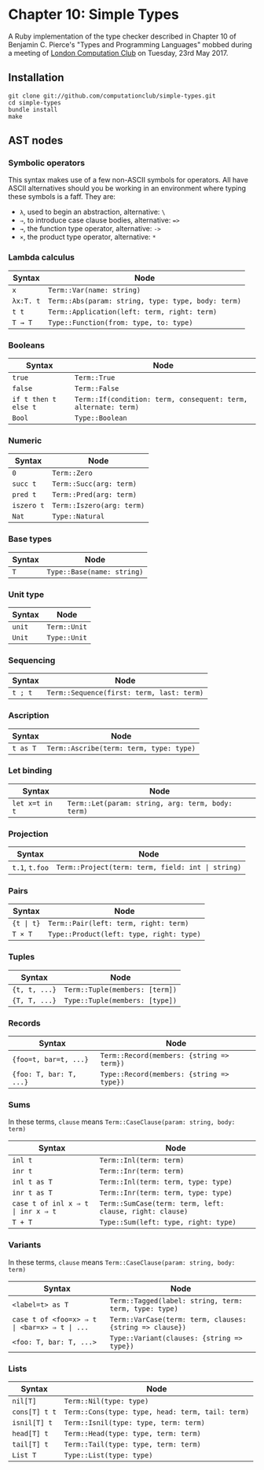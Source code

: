 # Chapter 10: Simple Types

A Ruby implementation of the type checker described in Chapter 10 of Benjamin
C. Pierce's "Types and Programming Languages" mobbed during a meeting of
[London Computation Club](http://london.computation.club) on Tuesday, 23rd May
2017.


## Installation

    git clone git://github.com/computationclub/simple-types.git
    cd simple-types
    bundle install
    make


## AST nodes

### Symbolic operators

This syntax makes use of a few non-ASCII symbols for operators. All have ASCII
alternatives should you be working in an environment where typing these symbols
is a faff. They are:

- `λ`, used to begin an abstraction, alternative: `\`
- `⇒`, to introduce case clause bodies, alternative: `=>`
- `→`, the function type operator, alternative: `->`
- `×`, the product type operator, alternative: `*`

### Lambda calculus

| Syntax    | Node                                               |
| --------- | -------------------------------------------------- |
| `x`       | `Term::Var(name: string)`                          |
| `λx:T. t` | `Term::Abs(param: string, type: type, body: term)` |
| `t t`     | `Term::Application(left: term, right: term)`       |
| `T → T`   | `Type::Function(from: type, to: type)`             |

### Booleans

| Syntax               | Node                                                           |
| -------------------- | -------------------------------------------------------------- |
| `true`               | `Term::True`                                                   |
| `false`              | `Term::False`                                                  |
| `if t then t else t` | `Term::If(condition: term, consequent: term, alternate: term)` |
| `Bool`               | `Type::Boolean`                                                |

### Numeric

| Syntax     | Node                      |
| ---------- | ------------------------- |
| `0`        | `Term::Zero`              |
| `succ t`   | `Term::Succ(arg: term)`   |
| `pred t`   | `Term::Pred(arg: term)`   |
| `iszero t` | `Term::Iszero(arg: term)` |
| `Nat`      | `Type::Natural`           |

### Base types

| Syntax | Node                       |
| ------ | -------------------------- |
| `T`    | `Type::Base(name: string)` |

### Unit type

| Syntax | Node         |
| ------ | ------------ |
| `unit` | `Term::Unit` |
| `Unit` | `Type::Unit` |

### Sequencing

| Syntax  | Node                                      |
| ------- | ----------------------------------------- |
| `t ; t` | `Term::Sequence(first: term, last: term)` |

### Ascription

| Syntax   | Node                                    |
| -------- | --------------------------------------- |
| `t as T` | `Term::Ascribe(term: term, type: type)` |

### Let binding

| Syntax         | Node                                              |
| -------------- | ------------------------------------------------- |
| `let x=t in t` | `Term::Let(param: string, arg: term, body: term)` |

### Projection

| Syntax         | Node                                              |
| -------------- | ------------------------------------------------- |
| `t.1`, `t.foo` | `Term::Project(term: term, field: int \| string)` |

### Pairs

| Syntax     | Node                                     |
| ---------- | ---------------------------------------- |
| `{t \| t}` | `Term::Pair(left: term, right: term)`    |
| `T × T`    | `Type::Product(left: type, right: type)` |

### Tuples

| Syntax        | Node                           |
| ------------- | ------------------------------ |
| `{t, t, ...}` | `Term::Tuple(members: [term])` |
| `{T, T, ...}` | `Type::Tuple(members: [type])` |

### Records

| Syntax                  | Node                                      |
| ----------------------- | ----------------------------------------- |
| `{foo=t, bar=t, ...}`   | `Term::Record(members: {string => term})` |
| `{foo: T, bar: T, ...}` | `Type::Record(members: {string => type})` |

### Sums

In these terms, `clause` means `Term::CaseClause(param: string, body: term)`

| Syntax                             | Node                                                     |
| ---------------------------------- | -------------------------------------------------------- |
| `inl t`                            | `Term::Inl(term: term)`                                  |
| `inr t`                            | `Term::Inr(term: term)`                                  |
| `inl t as T`                       | `Term::Inl(term: term, type: type)`                      |
| `inr t as T`                       | `Term::Inr(term: term, type: type)`                      |
| `case t of inl x ⇒ t \| inr x ⇒ t` | `Term::SumCase(term: term, left: clause, right: clause)` |
| `T + T`                            | `Type::Sum(left: type, right: type)`                     |

### Variants

In these terms, `clause` means `Term::CaseClause(param: string, body: term)`

| Syntax                                        | Node                                                     |
| --------------------------------------------- | -------------------------------------------------------- |
| `<label=t> as T`                              | `Term::Tagged(label: string, term: term, type: type)`    |
| `case t of <foo=x> ⇒ t \| <bar=x> ⇒ t \| ...` | `Term::VarCase(term: term, clauses: {string => clause})` |
| `<foo: T, bar: T, ...>`                       | `Type::Variant(clauses: {string => type})`               |

### Lists

| Syntax        | Node                                             |
| ------------- | ------------------------------------------------ |
| `nil[T]`      | `Term::Nil(type: type)`                          |
| `cons[T] t t` | `Term::Cons(type: type, head: term, tail: term)` |
| `isnil[T] t`  | `Term::Isnil(type: type, term: term)`            |
| `head[T] t`   | `Term::Head(type: type, term: term)`             |
| `tail[T] t`   | `Term::Tail(type: type, term: term)`             |
| `List T`      | `Type::List(type: type)`                         |
